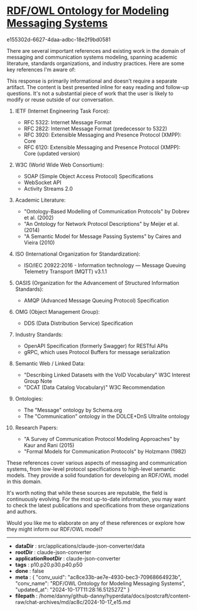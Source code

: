 # [RDF/OWL Ontology for Modeling Messaging Systems](https://claude.ai/chat/ac8ce33b-ae7e-4930-bec3-70968664923b)

e155302d-6627-4daa-adbc-18e2f9bd0581

 There are several important references and existing work in the domain of messaging and communication systems modeling, spanning academic literature, standards organizations, and industry practices. Here are some key references I'm aware of:

<antThinking>This response is primarily informational and doesn't require a separate artifact. The content is best presented inline for easy reading and follow-up questions. It's not a substantial piece of work that the user is likely to modify or reuse outside of our conversation.</antThinking>

1. IETF (Internet Engineering Task Force):
   - RFC 5322: Internet Message Format
   - RFC 2822: Internet Message Format (predecessor to 5322)
   - RFC 3920: Extensible Messaging and Presence Protocol (XMPP): Core
   - RFC 6120: Extensible Messaging and Presence Protocol (XMPP): Core (updated version)

2. W3C (World Wide Web Consortium):
   - SOAP (Simple Object Access Protocol) Specifications
   - WebSocket API
   - Activity Streams 2.0

3. Academic Literature:
   - "Ontology-Based Modelling of Communication Protocols" by Dobrev et al. (2002)
   - "An Ontology for Network Protocol Descriptions" by Meijer et al. (2014)
   - "A Semantic Model for Message Passing Systems" by Caires and Vieira (2010)

4. ISO (International Organization for Standardization):
   - ISO/IEC 20922:2016 - Information technology — Message Queuing Telemetry Transport (MQTT) v3.1.1

5. OASIS (Organization for the Advancement of Structured Information Standards):
   - AMQP (Advanced Message Queuing Protocol) Specification

6. OMG (Object Management Group):
   - DDS (Data Distribution Service) Specification

7. Industry Standards:
   - OpenAPI Specification (formerly Swagger) for RESTful APIs
   - gRPC, which uses Protocol Buffers for message serialization

8. Semantic Web / Linked Data:
   - "Describing Linked Datasets with the VoID Vocabulary" W3C Interest Group Note
   - "DCAT (Data Catalog Vocabulary)" W3C Recommendation

9. Ontologies:
   - The "Message" ontology by Schema.org
   - The "Communication" ontology in the DOLCE+DnS Ultralite ontology

10. Research Papers:
    - "A Survey of Communication Protocol Modeling Approaches" by Kaur and Rani (2015)
    - "Formal Models for Communication Protocols" by Holzmann (1982)

These references cover various aspects of messaging and communication systems, from low-level protocol specifications to high-level semantic models. They provide a solid foundation for developing an RDF/OWL model in this domain.

It's worth noting that while these sources are reputable, the field is continuously evolving. For the most up-to-date information, you may want to check the latest publications and specifications from these organizations and authors.

Would you like me to elaborate on any of these references or explore how they might inform our RDF/OWL model?

---

* **dataDir** : src/applications/claude-json-converter/data
* **rootDir** : claude-json-converter
* **applicationRootDir** : claude-json-converter
* **tags** : p10.p20.p30.p40.p50
* **done** : false
* **meta** : {
  "conv_uuid": "ac8ce33b-ae7e-4930-bec3-70968664923b",
  "conv_name": "RDF/OWL Ontology for Modeling Messaging Systems",
  "updated_at": "2024-10-17T11:28:16.512527Z"
}
* **filepath** : /home/danny/github-danny/hyperdata/docs/postcraft/content-raw/chat-archives/md/ac8c/2024-10-17_e15.md